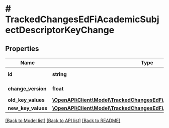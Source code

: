 # # TrackedChangesEdFiAcademicSubjectDescriptorKeyChange

## Properties

Name | Type | Description | Notes
------------ | ------------- | ------------- | -------------
**id** | **string** | Resource identifier | [optional]
**change_version** | **float** | Change version | [optional]
**old_key_values** | [**\OpenAPI\Client\Model\TrackedChangesEdFiAcademicSubjectDescriptorKey**](TrackedChangesEdFiAcademicSubjectDescriptorKey.md) |  | [optional]
**new_key_values** | [**\OpenAPI\Client\Model\TrackedChangesEdFiAcademicSubjectDescriptorKey**](TrackedChangesEdFiAcademicSubjectDescriptorKey.md) |  | [optional]

[[Back to Model list]](../../README.md#models) [[Back to API list]](../../README.md#endpoints) [[Back to README]](../../README.md)
